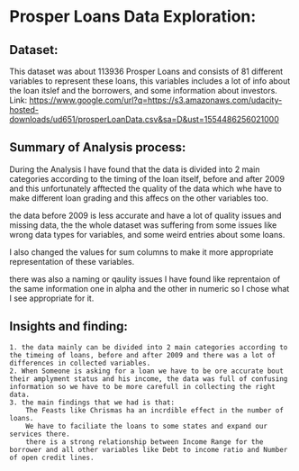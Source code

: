 # Prosper Loans Data Exploration:

## Dataset:

This dataset was about 113936 Prosper Loans and consists of 81 different variables to represent these loans, this variables includes a lot of info about the loan itslef and the borrowers, and some information about investors.
Link: https://www.google.com/url?q=https://s3.amazonaws.com/udacity-hosted-downloads/ud651/prosperLoanData.csv&sa=D&ust=1554486256021000

## Summary of Analysis process:

During the Analysis I have found that the data is divided into 2 main categories according to the timing of the loan itself, before and after 2009 and this unfortunately afftected the quality of the data which whe have to make different loan grading and this affecs on the other variables too.

the data before 2009 is less accurate and have a lot of quality issues and missing data, the the whole dataset was suffering from some issues like wrong data types for variables, and some weird entries about some loans.

I also changed the values for sum columns to make it more appropriate representation of these variables.

there was also a naming or qaulity issues I have found like reprentaion of the same information one in alpha and the other in numeric so I chose what I see appropriate for it.

## Insights and finding:

    1. the data mainly can be divided into 2 main categories according to the timeing of loans, before and after 2009 and there was a lot of differences in collected variables.
    2. When Someone is asking for a loan we have to be ore accurate bout their amplyment status and his income, the data was full of confusing information so we have to be more carefull in collecting the right data.
    3. the main findings that we had is that:
        The Feasts like Chrismas ha an incrdible effect in the number of loans.
        We have to faciliate the loans to some states and expand our services there.
        there is a strong relationship between Income Range for the borrower and all other variables like Debt to income ratio and Number of open credit lines.
      
